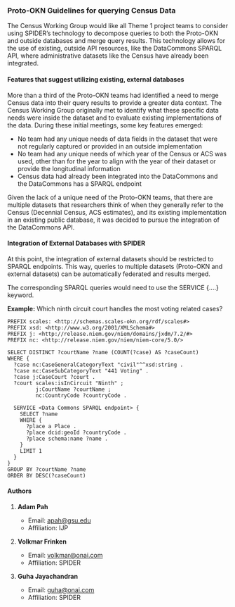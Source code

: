 ### **Proto-OKN Guidelines for querying Census Data**

The Census Working Group would like all Theme 1 project teams to consider using SPIDER’s technology to decompose queries to both the Proto-OKN and outside databases and merge query results. This technology allows for the use of existing, outside API resources, like the DataCommons SPARQL API, where administrative datasets like the Census have already been integrated.

#### **Features that suggest utilizing existing, external databases**

More than a third of the Proto-OKN teams had identified a need to merge Census data into their query results to provide a greater data context. The Census Working Group originally met to identify what these specific data needs were inside the dataset and to evaluate existing implementations of the data. During these initial meetings, some key features emerged:

- No team had any unique needs of data fields in the dataset that were not regularly captured or provided in an outside implementation
- No team had any unique needs of which year of the Census or ACS was used, other than for the year to align with the year of their dataset or provide the longitudinal information
- Census data had already been integrated into the DataCommons and the DataCommons has a SPARQL endpoint

Given the lack of a unique need of the Proto-OKN teams, that there are multiple datasets that researchers think of when they generally refer to the Census (Decennial Census, ACS estimates), and its existing implementation in an existing public database, it was decided to pursue the integration of the DataCommons API.

#### **Integration of External Databases with SPIDER**

At this point, the integration of external datasets should be restricted to SPARQL endpoints. This way, queries to multiple datasets (Proto-OKN and external datasets) can be automatically federated and results merged.

The corresponding SPARQL queries would need to use the
SERVICE <endpoint> {....} keyword.

**Example:**
Which ninth circuit court handles the most voting related cases?

```sparql
PREFIX scales: <http://schemas.scales-okn.org/rdf/scales#>
PREFIX xsd: <http://www.w3.org/2001/XMLSchema#>
PREFIX j: <http://release.niem.gov/niem/domains/jxdm/7.2/#>
PREFIX nc: <http://release.niem.gov/niem/niem-core/5.0/>

SELECT DISTINCT ?courtName ?name (COUNT(?case) AS ?caseCount)
WHERE {
  ?case nc:CaseGeneralCategoryText "civil"^^xsd:string .
  ?case nc:CaseSubCategoryText "441 Voting" .
  ?case j:CaseCourt ?court .
  ?court scales:isInCircuit "Ninth" ;
         j:CourtName ?courtName ;
         nc:CountryCode ?countryCode .

  SERVICE <Data Commons SPARQL endpoint> {
    SELECT ?name
    WHERE {
      ?place a Place .
      ?place dcid:geoId ?countryCode .
      ?place schema:name ?name .
    }
    LIMIT 1
  }
}
GROUP BY ?courtName ?name
ORDER BY DESC(?caseCount)
```

#### **Authors**

1. **Adam Pah**
   - Email: [apah@gsu.edu](mailto:apah@gsu.edu)
   - Affiliation: IJP

2. **Volkmar Frinken**
   - Email: [volkmar@onai.com](mailto:volkmar@onai.com)
   - Affiliation: SPIDER

3. **Guha Jayachandran**
   - Email: [guha@onai.com](mailto:guha@onai.com)
   - Affiliation: SPIDER
